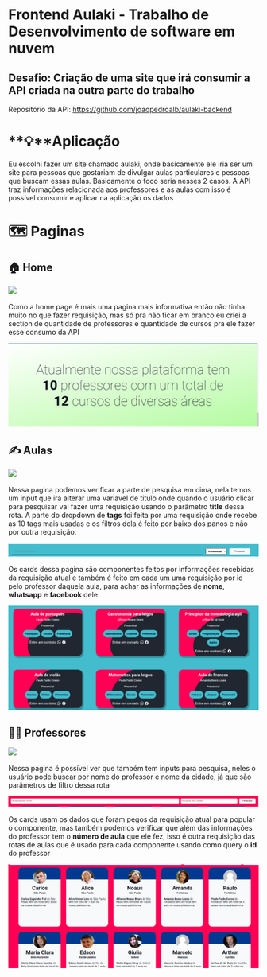 # Frontend Aulaki - Trabalho de ****Desenvolvimento de software em nuvem****

## Desafio: Criação de uma site que irá consumir a API criada na outra parte do trabalho

Repositório da API: https://github.com/joaopedroalb/aulaki-backend

# **💡**Aplicação

Eu escolhi fazer um site chamado aulaki, onde basicamente ele iria ser um site para pessoas que gostariam de divulgar aulas particulares e pessoas que buscam essas aulas. Basicamente o foco seria nesses 2 casos. A API traz informações relacionada aos professores e as aulas com isso é possível consumir e aplicar na aplicação os dados 

# **🗺️ Paginas**

## **🏠 Home**

<img  src="https://github.com/joaopedroalb/aulaki-frontend/blob/main/_readmeasserts/home_gif.gif" />

Como a home page é mais uma pagina mais informativa então não tinha muito no que fazer requisição, mas só pra não ficar em branco eu criei a section de quantidade de professores e quantidade de cursos pra ele fazer esse consumo da API

<img  src="https://github.com/joaopedroalb/aulaki-frontend/blob/main/_readmeasserts/home_img.png" />

## **✍️** Aulas

<img  src="https://github.com/joaopedroalb/aulaki-frontend/blob/main/_readmeasserts/lessons_page_gif.gif" />

Nessa pagina podemos verificar a parte de pesquisa em cima, nela temos um input que irá alterar uma variavel de titulo onde quando o usuário clicar para pesquisar vai fazer uma requisição usando o parâmetro **title** dessa rota. A parte do dropdown de **tags** foi feita por uma requisição onde recebe as 10 tags mais usadas e os filtros dela é feito por baixo dos panos e não por outra requisição. 

<img  src="https://github.com/joaopedroalb/aulaki-frontend/blob/main/_readmeasserts/lessons_page_search.png" />

Os cards dessa pagina são componentes feitos por informações recebidas da requisição atual e também é feito em cada um uma requisição por id pelo professor daquela aula, para achar as informações de **nome**, **whatsapp** e **facebook** dele. 

<img  src="https://github.com/joaopedroalb/aulaki-frontend/blob/main/_readmeasserts/lessons_page_card.png" />

## **👩‍🏫 Professores**

<img  src="https://github.com/joaopedroalb/aulaki-frontend/blob/main/_readmeasserts/teachers_page_gif.gif" /> 

Nessa pagina é possível ver que também tem inputs para pesquisa, neles o usuário pode buscar por nome do professor e nome da cidade, já que são parâmetros de filtro dessa rota 

<img  src="https://github.com/joaopedroalb/aulaki-frontend/blob/main/_readmeasserts/teachers_page_search.png" />

Os cards usam os dados que foram pegos da requisição atual para popular o componente, mas também podemos verificar que além das informações do professor tem o **número de aula** que ele fez, isso é outra requisição das rotas de aulas que é usado para cada componente usando como query o **id** do professor 

<img  src="https://github.com/joaopedroalb/aulaki-frontend/blob/main/_readmeasserts/teachers_page_card.png" />
